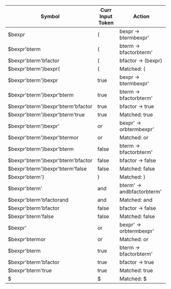 |                            Symbol | Curr Input Token |                     Action |
|-----------------------------------|------------------|----------------------------|
|                            $bexpr |                ( |       bexpr -> btermbexpr' |
|                      $bexpr'bterm |                ( |     bterm -> bfactorbterm' |
|              $bexpr'bterm'bfactor |                ( |         bfactor -> (bexpr) |
|              $bexpr'bterm')bexpr( |                ( |                 Matched: ( |
|               $bexpr'bterm')bexpr |             true |       bexpr -> btermbexpr' |
|         $bexpr'bterm')bexpr'bterm |             true |     bterm -> bfactorbterm' |
| $bexpr'bterm')bexpr'bterm'bfactor |             true |            bfactor -> true |
|    $bexpr'bterm')bexpr'bterm'true |             true |              Matched: true |
|              $bexpr'bterm')bexpr' |               or |    bexpr' -> orbtermbexpr' |
|       $bexpr'bterm')bexpr'btermor |               or |                Matched: or |
|         $bexpr'bterm')bexpr'bterm |            false |     bterm -> bfactorbterm' |
| $bexpr'bterm')bexpr'bterm'bfactor |            false |           bfactor -> false |
|   $bexpr'bterm')bexpr'bterm'false |            false |             Matched: false |
|                    $bexpr'bterm') |                ) |                 Matched: ) |
|                     $bexpr'bterm' |              and | bterm' -> andbfactorbterm' |
|           $bexpr'bterm'bfactorand |              and |               Matched: and |
|              $bexpr'bterm'bfactor |            false |           bfactor -> false |
|                $bexpr'bterm'false |            false |             Matched: false |
|                           $bexpr' |               or |    bexpr' -> orbtermbexpr' |
|                    $bexpr'btermor |               or |                Matched: or |
|                      $bexpr'bterm |             true |     bterm -> bfactorbterm' |
|              $bexpr'bterm'bfactor |             true |            bfactor -> true |
|                 $bexpr'bterm'true |             true |              Matched: true |
|                                 $ |                $ |                 Matched: $ |
